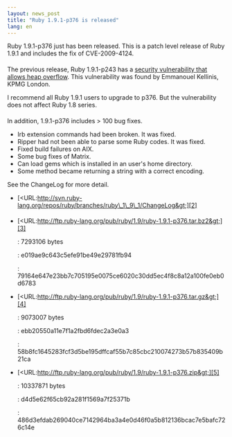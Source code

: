 ```yaml
---
layout: news_post
title: "Ruby 1.9.1-p376 is released"
lang: en
---
```


Ruby 1.9.1-p376 just has been released. This is a patch level release of
Ruby 1.9.1 and includes the fix of CVE-2009-4124.

#### 

The previous release, Ruby 1.9.1-p243 has a [security vulnerability that
allows heap overflow][1]. This vulnerability was found by Emmanouel
Kellinis, KPMG London.

I recommend all Ruby 1.9.1 users to upgrade to p376. But the
vulnerability does not affect Ruby 1.8 series.

#### 

In addition, 1.9.1-p376 includes &gt; 100 bug fixes.

* Irb extension commands had been broken. It was fixed.
* Ripper had not been able to parse some Ruby codes. It was fixed.
* Fixed build failures on AIX.
* Some bug fixes of Matrix.
* Can load gems which is installed in an user\'s home directory.
* Some method became returning a string with a correct encoding.

See the ChangeLog for more detail.

* [&lt;URL:http://svn.ruby-lang.org/repos/ruby/branches/ruby\_1\_9\_1/ChangeLog&gt;][2]

#### 

* [&lt;URL:http://ftp.ruby-lang.org/pub/ruby/1.9/ruby-1.9.1-p376.tar.bz2&gt;][3]
  
  : 7293106 bytes
  
  
  : e019ae9c643c5efe91be49e29781fb94
  
  
  : 79164e647e23bb7c705195e0075ce6020c30dd5ec4f8c8a12a100fe0eb0d6783

* [&lt;URL:http://ftp.ruby-lang.org/pub/ruby/1.9/ruby-1.9.1-p376.tar.gz&gt;][4]
  
  : 9073007 bytes
  
  
  : ebb20550a11e7f1a2fbd6fdec2a3e0a3
  
  
  : 58b8fc1645283fcf3d5be195dffcaf55b7c85cbc210074273b57b835409b21ca

* [&lt;URL:http://ftp.ruby-lang.org/pub/ruby/1.9/ruby-1.9.1-p376.zip&gt;][5]
  
  : 10337871 bytes
  
  
  : d4d5e62f65cb92a281f1569a7f25371b
  
  
  : 486d3efdab269040ce7142964ba3a4e0d46f0a5b812136bcac7e5bafc726c14e



[1]: http://www.ruby-lang.org/en/news/2009/12/07/heap-overflow-in-string/ 
[2]: http://svn.ruby-lang.org/repos/ruby/branches/ruby_1_9_1/ChangeLog 
[3]: http://ftp.ruby-lang.org/pub/ruby/1.9/ruby-1.9.1-p376.tar.bz2 
[4]: http://ftp.ruby-lang.org/pub/ruby/1.9/ruby-1.9.1-p376.tar.gz 
[5]: http://ftp.ruby-lang.org/pub/ruby/1.9/ruby-1.9.1-p376.zip 

